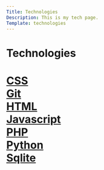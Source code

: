 ```yaml
---
Title: Technologies
Description: This is my tech page.
Template: technologies
---
```

<h1>Technologies<h1>

<div class="grid-container">
  <a href="%base_url%/technology/css"><div class="grid-item1">CSS</div></a>
  <a href="%base_url%/technology/git"><div class="grid-item2">Git</div>
  <a href="%base_url%/technology/html"><div class="grid-item3">HTML</div>
  <a href="%base_url%/technology/javascript"><div class="grid-item4">Javascript</div>
  <a href="%base_url%/technology/php"><div class="grid-item5">PHP</div>
  <a href="%base_url%/technology/python"><div class="grid-item6">Python</div>
  <a href="%base_url%/technology/sqlite"><div class="grid-item7">Sqlite</div>
</div>

